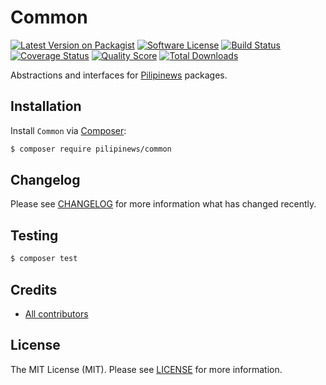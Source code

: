 # Common

[![Latest Version on Packagist][ico-version]][link-packagist]
[![Software License][ico-license]][link-license]
[![Build Status][ico-travis]][link-travis]
[![Coverage Status][ico-scrutinizer]][link-scrutinizer]
[![Quality Score][ico-code-quality]][link-code-quality]
[![Total Downloads][ico-downloads]][link-downloads]

Abstractions and interfaces for [Pilipinews](https://pilipinews.github.io/) packages.

## Installation

Install `Common` via [Composer](https://getcomposer.org/):

``` bash
$ composer require pilipinews/common
```

## Changelog

Please see [CHANGELOG][link-changelog] for more information what has changed recently.

## Testing

``` bash
$ composer test
```

## Credits

- [All contributors][link-contributors]

## License

The MIT License (MIT). Please see [LICENSE][link-license] for more information.

[ico-code-quality]: https://img.shields.io/scrutinizer/g/pilipinews/common.svg?style=flat-square
[ico-downloads]: https://img.shields.io/packagist/dt/pilipinews/common.svg?style=flat-square
[ico-license]: https://img.shields.io/badge/license-MIT-brightgreen.svg?style=flat-square
[ico-scrutinizer]: https://img.shields.io/scrutinizer/coverage/g/pilipinews/common.svg?style=flat-square
[ico-travis]: https://img.shields.io/travis/pilipinews/common/master.svg?style=flat-square
[ico-version]: https://img.shields.io/packagist/v/pilipinews/common.svg?style=flat-square

[link-changelog]: https://github.com/pilipinews/common/blob/master/CHANGELOG.md
[link-code-quality]: https://scrutinizer-ci.com/g/pilipinews/common
[link-contributors]: https://github.com/pilipinews/common/contributors
[link-downloads]: https://packagist.org/packages/pilipinews/common
[link-license]: https://github.com/pilipinews/common/blob/master/LICENSE.md
[link-packagist]: https://packagist.org/packages/pilipinews/common
[link-scrutinizer]: https://scrutinizer-ci.com/g/pilipinews/common/code-structure
[link-travis]: https://travis-ci.org/pilipinews/common